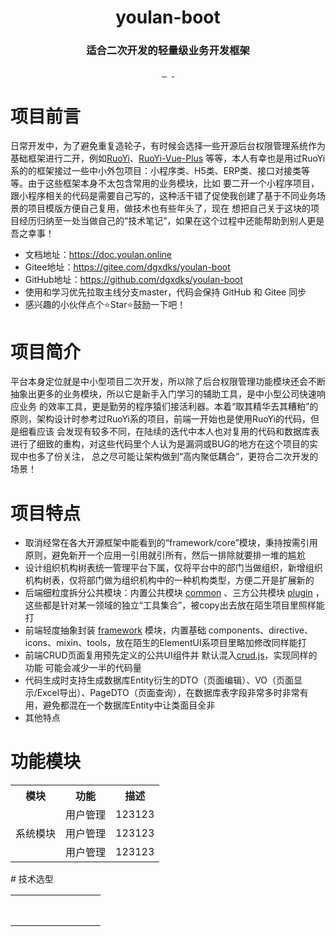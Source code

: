 <h1 align="center">youlan-boot</h1>
<h3 align="center">适合二次开发的轻量级业务开发框架</h3>

<p align="center">
    <a href="https://github.com/dgxdks/youlan-boot">
      <img src="https://img.shields.io/github/stars/dgxdks/youlan-boot.svg?style=social&label=Stars" alt="">
    </a>    
    <a href="https://gitee.com/dgxdks/youlan-boot">
      <img src="https://gitee.com/dgxdks/youlan-boot/badge/star.svg?theme=blue" alt="">
    </a>
    <a>
        <img src="https://img.shields.io/badge/License-MIT-blue.svg" alt="">
    </a>
    <a>
        <img src="https://img.shields.io/badge/Spring_Boot-2.7-blue.svg" alt="">
    </a>
    <a href="https://gitee.com/dgxdks/youlan-boot">
        <img src="https://img.shields.io/badge/JDK-8-green.svg" alt="">
    </a>
    <a>
        <img src="https://img.shields.io/badge/JDK-11-green.svg" alt="">
    </a>
</p>

# 项目前言

日常开发中，为了避免重复造轮子，有时候会选择一些开源后台权限管理系统作为基础框架进行二开，例如[RuoYi](https://gitee.com/y_project/RuoYi)、[RuoYi-Vue-Plus](https://gitee.com/dromara/RuoYi-Vue-Plus)
等等，本人有幸也是用过RuoYi系的的框架接过一些中小外包项目：小程序类、H5类、ERP类、接口对接类等等。由于这些框架本身不太包含常用的业务模块，比如
要二开一个小程序项目，跟小程序相关的代码是需要自己写的，这种活干错了促使我创建了基于不同业务场景的项目模版方便自己复用，做技术也有些年头了，现在
想把自己关于这块的项目经历归纳至一处当做自己的“技术笔记”，如果在这个过程中还能帮助到别人更是吾之幸事！

- 文档地址：https://doc.youlan.online
- Gitee地址：https://gitee.com/dgxdks/youlan-boot
- GitHub地址：https://github.com/dgxdks/youlan-boot
- 使用和学习优先拉取主线分支master，代码会保持 GitHub 和 Gitee 同步
- 感兴趣的小伙伴点个⭐️Star⭐️鼓励一下吧！

# 项目简介

平台本身定位就是中小型项目二次开发，所以除了后台权限管理功能模块还会不断抽象出更多的业务模块，所以它是新手入门学习的辅助工具，是中小型公司快速响应业务
的效率工具，更是勤劳的程序猿们接活利器。本着“取其精华去其糟粕”的原则，架构设计时参考过RuoYi系的项目，前端一开始也是使用RuoYi的代码，但是细看应该
会发现有较多不同，在陆续的迭代中本人也对复用的代码和数据库表进行了细致的重构，对这些代码里个人认为是漏洞或BUG的地方在这个项目的实现中也多了份关注，
总之尽可能让架构做到“高内聚低耦合”，更符合二次开发的场景！

# 项目特点

- 取消经常在各大开源框架中能看到的“framework/core”模块，秉持按需引用原则，避免新开一个应用一引用就引所有，然后一排除就要排一堆的尴尬
- 设计组织机构树表统一管理平台下属，仅将平台中的部门当做组织，新增组织机构树表，仅将部门做为组织机构中的一种机构类型，方便二开是扩展新的
- 后端细粒度拆分公共模块：内置公共模块 [common](https://gitee.com/dgxdks/youlan-boot/tree/master/youlan-common)
  、三方公共模块 [plugin](https://gitee.com/dgxdks/youlan-boot/tree/master/youlan-plugin)
  ，这些都是针对某一领域的独立“工具集合”，被copy出去放在陌生项目里照样能打
- 前端轻度抽象封装 [framework](https://gitee.com/dgxdks/youlan-boot/tree/master/youlan-web/src/framework) 模块，内置基础
  components、directive、icons、mixin、tools，放在陌生的ElementUI系项目里略加修改同样能打
- 前端CRUD页面复用预先定义的公共UI组件并
  默认混入[crud.js](https://gitee.com/dgxdks/youlan-boot/blob/master/youlan-web/src/framework/mixin/crud.js)，实现同样的功能
  可能会减少一半的代码量
- 代码生成时支持生成数据库Entity衍生的DTO（页面编辑）、VO（页面显示/Excel导出）、PageDTO（页面查询），在数据库表字段非常多时非常有用，避免都混在一个数据库Entity中让类面目全非
- 其他特点

# 功能模块

<table>
  <tr>
    <th>模块</th>
    <th>功能</th>
    <th>描述</th>
  </tr>
  <tr>
    <td rowspan="4">系统模块</td>
  </tr>
  <tr>
    <td>用户管理</td>
    <td>123123</td>
  </tr>
  <tr>
    <td>用户管理</td>
    <td>123123</td>
  </tr>
  <tr>
    <td>用户管理</td>
    <td>123123</td>
  </tr>

</table>
# 技术选型

|   |   |   |   |   |   |   |   |   |
|---|---|---|---|---|---|---|---|---|
|   |   |   |   |   |   |   |   |   |
|   |   |   |   |   |   |   |   |   |
|   |   |   |   |   |   |   |   |   |
|   |   |   |   |   |   |   |   |   |
|   |   |   |   |   |   |   |   |   |
|   |   |   |   |   |   |   |   |   |
|   |   |   |   |   |   |   |   |   |
|   |   |   |   |   |   |   |   |   |

